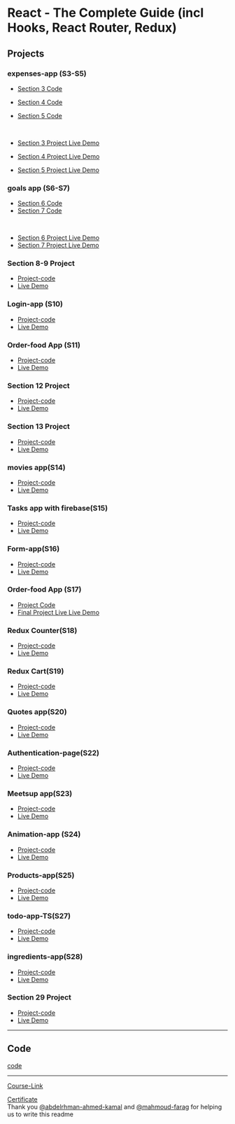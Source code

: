 # React - The Complete Guide (incl Hooks, React Router, Redux)

## Projects

### expenses-app (S3-S5)

- [Section 3 Code](./Projects/Expenses-app/S03-project)
- [Section 4 Code](./Projects/Expenses-app/S04-project/)
- [Section 5 Code](./Projects/Expenses-app/S05-project/)

  <br/>

- [Section 3 Project Live Demo](https://expenses-app-mohamedmagdy.netlify.app/)
- [Section 4 Project Live Demo](https://expenses-app-mohamedmagdy.netlify.app/)
- [Section 5 Project Live Demo](https://expenses-app-mohamedmagdy.netlify.app/)

### goals app (S6-S7)

- [Section 6 Code](./Projects/goals-app/S06-project/)
- [Section 7 Code](./Projects/goals-app/S07-project/)

<br/>

- [Section 6 Project Live Demo](https://goal-app-mohamedmagdy.netlify.app/)
- [Section 7 Project Live Demo](https://goal-app-mohamedmagdy.netlify.app/)

### Section 8-9 Project

- [Project-code](./Projects/section-8-9-project)
- [Live Demo](https://info-app-mohamedmagdy.netlify.app)

### Login-app (S10)

- [Project-code](./Projects/Login-app-s10/)
- [Live Demo](https://login-app-mohamedmagdy.netlify.app/)

### Order-food App (S11)

- [Project-code](./Projects/order-food-app/S11-project/)
- [Live Demo](https://order-food-app-mohamedmagdy.netlify.app/)

### Section 12 Project

- [Project-code](./Projects/S12-project)
- [Live Demo](https://toggle-mohamedmagdy.netlify.app/)

### Section 13 Project

- [Project-code](./Projects/S13-project)
- [Live Demo]()

### movies app(S14)

- [Project-code](./Projects/movies-app)
- [Live Demo](https://movie-app-mohamedmagdy.netlify.app/)

### Tasks app with firebase(S15)

- [Project-code](./Projects/task-app-firbase/)
- [Live Demo](https://tasks-app-mohamedmagdy.netlify.app/)

### Form-app(S16)

- [Project-code](./Projects/form-app)
- [Live Demo](https://form-mohamedmagdy.netlify.app)

### Order-food App (S17)

- [Project Code](./Projects/order-food-app/S17-project/)
- [Final Project Live Live Demo](https://order-app-final-mohamedmagdy.netlify.app)

### Redux Counter(S18)

- [Project-code](./Projects/redux-counter)
- [Live Demo](https://auth-mohamedmagdy.netlify.app/)

### Redux Cart(S19)

- [Project-code](./Projects/redux-cart)
- [Live Demo](https://redux-card-mohamedmagdy.netlify.app/)

### Quotes app(S20)

- [Project-code](./Projects/quotes-app)
- [Live Demo](https://quates-mohamedmagdy.netlify.app)

### Authentication-page(S22)

- [Project-code](./Projects/Authentication-page)
- [Live Demo](https://auth-app-mohamedmagdy.netlify.app/)

### Meetsup app(S23)

- [Project-code](./Projects/meetsup-app)
- [Live Demo]()

### Animation-app (S24)

- [Project-code](./Projects/animation-app)
- [Live Demo]()

### Products-app(S25)

- [Project-code](./Projects/Products-app)
- [Live Demo]()

### todo-app-TS(S27)

- [Project-code](./Projects/todo-app-TS)
- [Live Demo]()

### ingredients-app(S28)

- [Project-code](./Projects/ingredients-app/)
- [Live Demo]()

### Section 29 Project

- [Project-code](./Projects/Section-29/)
- [Live Demo]()

---

## Code

[code](Code)

---

[Course-Link](https://www.udemy.com/course/react-the-complete-guide-incl-redux/)<br>

[Certificate](https://via.placeholder.com/468x300?text=Certificate+Here)
<br>
Thank you [@abdelrhman-ahmed-kamal](https://github.com/Abdelrhman-ahmed-kamal) and [@mahmoud-farag](https://github.com/mahmoud-farag) for helping us to write this readme
